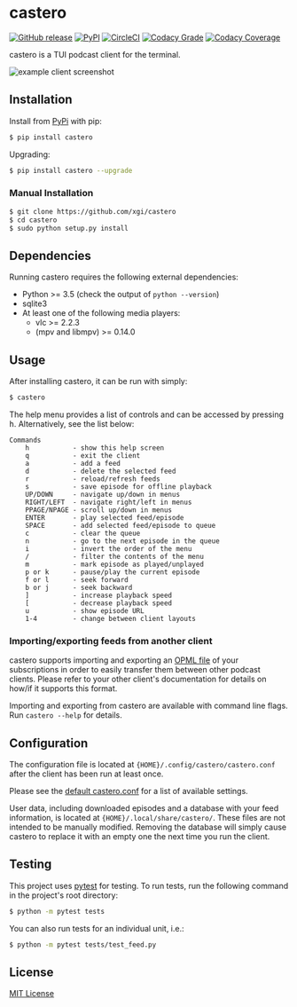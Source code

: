 # castero

[![GitHub release](https://img.shields.io/github/release/xgi/castero.svg)](https://github.com/xgi/castero/releases) [![PyPI](https://img.shields.io/pypi/v/castero.svg)](https://pypi.org/project/castero) [![CircleCI](https://circleci.com/gh/xgi/castero/tree/master.svg?style=svg)](https://circleci.com/gh/xgi/castero/tree/master) [![Codacy Grade](https://api.codacy.com/project/badge/Grade/f67d09d07b1d4d1aa1c97db3cbed5d1f)](https://www.codacy.com/app/xgi/castero) [![Codacy Coverage](https://api.codacy.com/project/badge/Coverage/f67d09d07b1d4d1aa1c97db3cbed5d1f)](https://www.codacy.com/app/xgi/castero)

castero is a TUI podcast client for the terminal.

![example client screenshot](https://raw.githubusercontent.com/xgi/castero/master/res/client_example.png)

## Installation

Install from [PyPi](https://pypi.org/project/castero) with pip:

```bash
$ pip install castero
```

Upgrading:

```bash
$ pip install castero --upgrade
```

### Manual Installation

```bash
$ git clone https://github.com/xgi/castero
$ cd castero
$ sudo python setup.py install
```

## Dependencies

Running castero requires the following external dependencies:

* Python >= 3.5 (check the output of ``python --version``)
* sqlite3
* At least one of the following media players:
  * vlc >= 2.2.3
  * (mpv and libmpv) >= 0.14.0
  
## Usage

After installing castero, it can be run with simply:

```bash
$ castero
```

The help menu provides a list of controls and can be accessed by pressing
<kbd>h</kbd>. Alternatively, see the list below:

```text
Commands
    h           - show this help screen
    q           - exit the client
    a           - add a feed
    d           - delete the selected feed
    r           - reload/refresh feeds
    s           - save episode for offline playback
    UP/DOWN     - navigate up/down in menus
    RIGHT/LEFT  - navigate right/left in menus
    PPAGE/NPAGE - scroll up/down in menus
    ENTER       - play selected feed/episode
    SPACE       - add selected feed/episode to queue
    c           - clear the queue
    n           - go to the next episode in the queue
    i           - invert the order of the menu
    /           - filter the contents of the menu
    m           - mark episode as played/unplayed
    p or k      - pause/play the current episode
    f or l      - seek forward
    b or j      - seek backward
    ]           - increase playback speed
    [           - decrease playback speed
    u           - show episode URL
    1-4         - change between client layouts
```

### Importing/exporting feeds from another client

castero supports importing and exporting an [OPML file](https://en.wikipedia.org/wiki/OPML)
of your subscriptions in order to easily transfer them between other podcast
clients. Please refer to your other client's documentation for details on
how/if it supports this format.

Importing and exporting from castero are available with command line flags.
Run `castero --help` for details.

## Configuration

The configuration file is located at `{HOME}/.config/castero/castero.conf`
after the client has been run at least once.

Please see the [default castero.conf](https://github.com/xgi/castero/blob/master/castero/templates/castero.conf)
for a list of available settings.

User data, including downloaded episodes and a database with your feed
information, is located at `{HOME}/.local/share/castero/`. These files are not
intended to be manually modified. Removing the database will simply cause
castero to replace it with an empty one the next time you run the client.

## Testing

This project uses [pytest](https://pytest.org) for testing. To run tests, run
the following command in the project's root directory:

```bash
$ python -m pytest tests
```

You can also run tests for an individual unit, i.e.:

```bash
$ python -m pytest tests/test_feed.py
```

## License

[MIT License](https://github.com/xgi/castero/blob/master/LICENSE.txt)